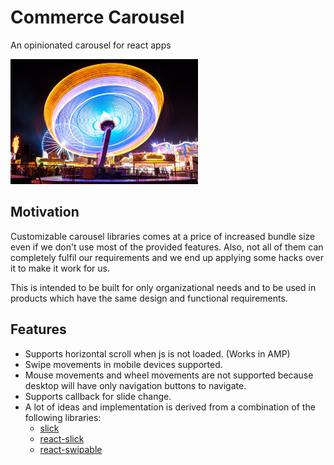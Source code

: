 # Commerce Carousel

An opinionated carousel for react apps

<img src="./art/carousel.jpg" height="200px" width="300px" />

## Motivation

Customizable carousel libraries comes at a price of increased bundle size even if we don't use most of the provided features. Also, not all of them can completely fulfil our requirements and we end up applying some hacks over it to make it work for us.

This is intended to be built for only organizational needs and to be used in products which have the same design and functional requirements.

## Features

- Supports horizontal scroll when js is not loaded. (Works in AMP)
- Swipe movements in mobile devices supported.
- Mouse movements and wheel movements are not supported because desktop will have only navigation buttons to navigate.
- Supports callback for slide change.
- A lot of ideas and implementation is derived from a combination of the following libraries:
  - [slick](http://kenwheeler.github.io/slick/)
  - [react-slick](https://github.com/akiran/react-slick)
  - [react-swipable](https://github.com/dogfessional/react-swipeable)
